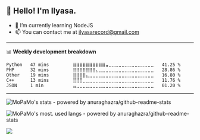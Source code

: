## 👋 Hello! I'm Ilyasa.
- 🌱 I’m currently learning NodeJS
- 📫 You can contact me at ilyasarecord@gmail.com
-------

📊 **Weekly development breakdown**
<!--START_SECTION:waka-->
```text
Python   47 mins         ⣿⣿⣿⣿⣿⣿⣿⣿⣿⣿⣤⣀⣀⣀⣀⣀⣀⣀⣀⣀⣀⣀⣀⣀⣀   41.25 % 
PHP      32 mins         ⣿⣿⣿⣿⣿⣿⣿⣄⣀⣀⣀⣀⣀⣀⣀⣀⣀⣀⣀⣀⣀⣀⣀⣀⣀   28.86 % 
Other    19 mins         ⣿⣿⣿⣿⣄⣀⣀⣀⣀⣀⣀⣀⣀⣀⣀⣀⣀⣀⣀⣀⣀⣀⣀⣀⣀   16.80 % 
C++      13 mins         ⣿⣿⣿⣀⣀⣀⣀⣀⣀⣀⣀⣀⣀⣀⣀⣀⣀⣀⣀⣀⣀⣀⣀⣀⣀   11.76 % 
JSON     1 min           ⣤⣀⣀⣀⣀⣀⣀⣀⣀⣀⣀⣀⣀⣀⣀⣀⣀⣀⣀⣀⣀⣀⣀⣀⣀   01.20 % 
```
<!--END_SECTION:waka-->

-------

![MoPaMo's stats - powered by anuraghazra/github-readme-stats](https://github-readme-stats.vercel.app/api?username=ilyasafr&show_icons=true)

![MoPaMo's most. used langs - powered by anuraghazra/github-readme-stats](https://github-readme-stats.vercel.app/api/top-langs/?username=ilyasafr&layout=compact)

![](http://estruyf-github.azurewebsites.net/api/VisitorHit?user=ilyasafr&repo=ilyasafr&countColorcountColor)
